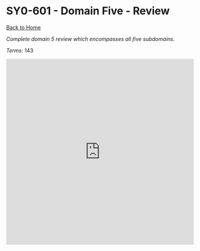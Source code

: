 # SY0-601 - Domain Five - Review

[Back to Home](/../../index.html)

_Complete domain 5 review which encompasses all five subdomains._

_Terms_: 143

<iframe src="https://quizlet.com/854759951/test/embed?i=35mna1&x=1jj1" height="500" width="100%" style="border:0"></iframe>